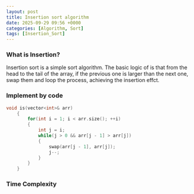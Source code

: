 ```yaml
---
layout: post
title: Insertion sort algorithm
date: 2025-09-29 09:56 +0000
categories: [Algorithm, Sort]
tags: [Insertion_Sort]
---
```

### **What is Insertion?**

Insertion sort is a simple sort algorithm. The basic logic of is that from the head to the tail of the array, if the previous one is larger than the next one, swap them and loop the process, achieving the insertion effct.

### **Implement by code**

```c++
void is(vector<int>& arr)
    {
        for(int i = 1; i < arr.size(); ++i)
        {
            int j = i;
            while(j > 0 && arr[j - 1] > arr[j])
            {
                swap(arr[j - 1], arr[j]);
                j--;
            }
        }   
    }
```

### **Time Complexity**
